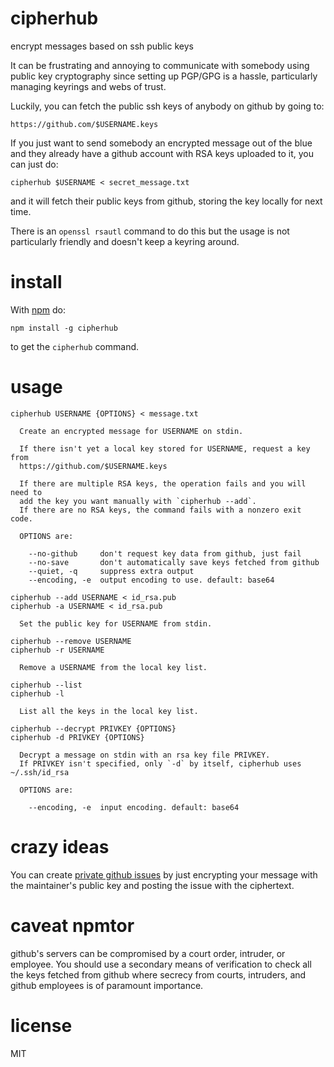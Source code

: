 # cipherhub

encrypt messages based on ssh public keys

It can be frustrating and annoying to communicate with somebody using public key
cryptography since setting up PGP/GPG is a hassle, particularly managing
keyrings and webs of trust.

Luckily, you can fetch the public ssh keys of anybody on github by going to:

```
https://github.com/$USERNAME.keys
```

If you just want to send somebody an encrypted message out of the blue and they
already have a github account with RSA keys uploaded to it, you can just do:

```
cipherhub $USERNAME < secret_message.txt
```

and it will fetch their public keys from github, storing the key locally for
next time.

There is an `openssl rsautl` command to do this but the usage is not
particularly friendly and doesn't keep a keyring around.

# install

With [npm](https://npmjs.org) do:

```
npm install -g cipherhub
```

to get the `cipherhub` command.

# usage

```
cipherhub USERNAME {OPTIONS} < message.txt

  Create an encrypted message for USERNAME on stdin.
 
  If there isn't yet a local key stored for USERNAME, request a key from
  https://github.com/$USERNAME.keys
 
  If there are multiple RSA keys, the operation fails and you will need to
  add the key you want manually with `cipherhub --add`.
  If there are no RSA keys, the command fails with a nonzero exit code.
 
  OPTIONS are:
 
    --no-github     don't request key data from github, just fail
    --no-save       don't automatically save keys fetched from github
    --quiet, -q     suppress extra output
    --encoding, -e  output encoding to use. default: base64

cipherhub --add USERNAME < id_rsa.pub
cipherhub -a USERNAME < id_rsa.pub

  Set the public key for USERNAME from stdin.

cipherhub --remove USERNAME
cipherhub -r USERNAME

  Remove a USERNAME from the local key list.

cipherhub --list
cipherhub -l

  List all the keys in the local key list.

cipherhub --decrypt PRIVKEY {OPTIONS}
cipherhub -d PRIVKEY {OPTIONS}

  Decrypt a message on stdin with an rsa key file PRIVKEY.
  If PRIVKEY isn't specified, only `-d` by itself, cipherhub uses ~/.ssh/id_rsa

  OPTIONS are:

    --encoding, -e  input encoding. default: base64

```

# crazy ideas

You can create
[private github issues](https://github.com/isaacs/github/issues/37)
by just encrypting your message with the maintainer's public key and posting the
issue with the ciphertext.

# caveat npmtor

github's servers can be compromised by a court order, intruder, or employee. You
should use a secondary means of verification to check all the keys fetched from
github where secrecy from courts, intruders, and github employees is of
paramount importance.

# license

MIT
